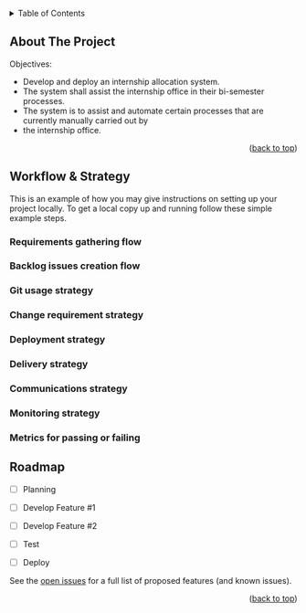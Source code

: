 <a name="readme-top"></a>

<!-- TABLE OF CONTENTS -->
<details>
  <summary>Table of Contents</summary>
  <ol>
    <li>
      <a href="#about-the-project">About The Project</a>
      <ul>
        <li><a href="#built-with">Built With</a></li>
      </ul>
    </li>
    <li>
      <a href="#getting-started">Getting Started</a>
      <ul>
        <li><a href="#prerequisites">Prerequisites</a></li>
        <li><a href="#installation">Installation</a></li>
      </ul>
    </li>
    <li><a href="#usage">Usage</a></li>
    <li><a href="#roadmap">Roadmap</a></li>
    <li><a href="#contributing">Contributing</a></li>
    <li><a href="#license">License</a></li>
    <li><a href="#contact">Contact</a></li>
    <li><a href="#acknowledgments">Acknowledgments</a></li>
  </ol>
</details>


<!-- ABOUT THE PROJECT -->
## About The Project

Objectives:
- Develop and deploy an internship allocation system. 
- The system shall assist the internship office in their bi-semester processes. 
- The system is to assist and automate certain processes that are currently manually carried out by 
- the internship office.

<p align="right">(<a href="#readme-top">back to top</a>)</p>

<!-- GETTING STARTED -->
## Workflow & Strategy

This is an example of how you may give instructions on setting up your project locally.
To get a local copy up and running follow these simple example steps.

### Requirements gathering flow
### Backlog issues creation flow
### Git usage strategy
### Change requirement strategy
### Deployment strategy
### Delivery strategy
### Communications strategy
### Monitoring strategy
### Metrics for passing or failing

<!-- ROADMAP -->
## Roadmap

- [ ] Planning
- [ ] Develop Feature #1
- [ ] Develop Feature #2
- [ ] Test
- [ ] Deploy


See the [open issues](https://github.com/JayNg96/CICD-Pipeline/issues) for a full list of proposed features (and known issues).

<p align="right">(<a href="#readme-top">back to top</a>)</p>





